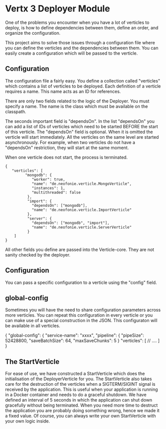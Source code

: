 # Vertx 3 Deployer Module

One of the problems you encounter when you have a lot of verticles to deploy, 
is how to define dependencies between them, define an order, and organize the 
configuration. 

This project aims to solve those issues through a configuration file where you
can define the verticles and the dependencies between them. You can easily
create a configuration which will be passed to the verticle.

## Configuration

The configuration file a fairly easy. You define a collection called 
"verticles" which contains a list of verticles to be deployed. Each definition
of a verticle requires a name. This name acts as an ID for references.

There are only two fields related to the logic of the Deployer. You must
specify a name. The name is the class which must be available on the classpath. 

The seconds important field is "dependsOn". In the list "dependsOn"
you can add a list of IDs of verticles which need to be started BEFORE the 
start of this verticle. The "dependsOn" field is optional. When it is omitted
the verticle will start immediately. All the verticles on the same level
are started asynchronously. For example, when two verticles do not have a
"dependsOn" restriction, they will start at the same moment.

When one verticle does not start, the process is terminated.

```
{
   "verticles": [
         "mongodb": {
            "worker": true,
            "name": "de.neofonie.verticle.MongoVerticle",
            "instances": 1,
            "multithreaded": false
          },
          "import": {
            "dependsOn": ["mongodb"],
            "name": "de.neofonie.verticle.ImportVerticle"
          },
          "server": {
            "dependsOn": ["mongodb", "import"],
            "name": "de.neofonie.verticle.ServerVerticle"
          }
    ] 
}
```
All other fields you define are passed into the Verticle-core. They are not
sanity checked by the deployer.

## Configuration

You can pass a specific configuration to a verticle using the "config" field.


## global-config

Sometimes you will have the need to share configuration parameters across
more verticles. You can repeat this configuration in every verticle or you
can make use of a special construction in the JSON. This configuraton will
be available in all verticles.

{
  "global-config": {
    "service-name": "xxxx",
    "pipeline": {
        "pipeSize": 52428800,
        "saveBatchSize": 64,
        "maxSaveChunks": 5
    }
   "verticles": [
        // ....
    ] 
}

## The StartVerticle

For ease of use, we have constructed a StartVerticle which does the 
initialisation of the DeployerVerticle for you. The StartVerticle also takes
care for the destruction of the verticles when a SIGTERM/SIGINT signal is
received by the application. This is useful when your application is running
in a Docker container and needs to do a graceful shutdown. We have defined
an interval of 5 seconds in which the application can shut down gracefully
without being terminated. When you need more time to destruct the application
you are probably doing something wrong, hence we made it a fixed value. Of 
course, you can always write your own StartVerticle with your own logic inside.